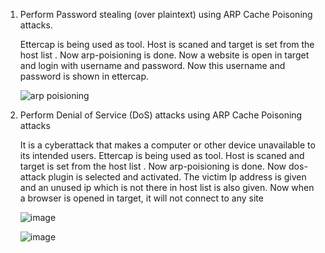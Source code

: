 1) Perform Password stealing (over plaintext) using ARP Cache Poisoning attacks.

    Ettercap is being used as tool. Host is scaned and target is set from the host list . Now arp-poisioning is done. Now  a website is open in target and login with 
    username and password. Now this username and password is shown in ettercap.
    
    
    ![arp poisioning](https://user-images.githubusercontent.com/57287429/227922818-789e7886-5ac5-47f3-9302-ff0d5ec81878.png)
    
    
2) Perform Denial of Service (DoS) attacks using ARP Cache Poisoning attacks 
   
   It is a cyberattack that makes a computer or other device unavailable to its intended users. Ettercap is being used as tool. Host is scaned and target is set from the
   host list . Now arp-poisioning is done. Now dos-attack plugin is selected and activated. The victim Ip address is given and an unused ip which is not there in host   list is also given. Now when a browser is opened in target, it will not connect to any site
   
   ![image](https://user-images.githubusercontent.com/57287429/227930716-115da1c2-1067-43c9-83e4-54b07e60f731.png)


   ![image](https://user-images.githubusercontent.com/57287429/227930750-1f7350c9-084f-4b66-9a50-de6dea6e4ad2.png)
 

